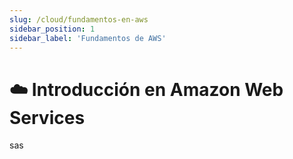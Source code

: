 ```yaml
---
slug: /cloud/fundamentos-en-aws
sidebar_position: 1
sidebar_label: 'Fundamentos de AWS'
---
```


# ☁️ Introducción en Amazon Web Services

sas